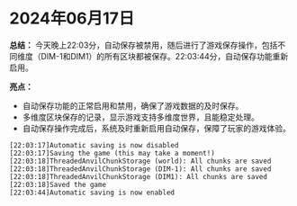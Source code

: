 # 2024年06月17日
**总结：**
今天晚上22:03分，自动保存被禁用，随后进行了游戏保存操作，包括不同维度（DIM-1和DIM1）的所有区块都被保存。22:03:44分，自动保存功能重新启用。

**亮点：**
- 自动保存功能的正常启用和禁用，确保了游戏数据的及时保存。
- 多维度区块保存的记录，显示游戏支持多维度世界，且能稳定处理。
- 自动保存操作完成后，系统及时重新启用自动保存，保障了玩家的游戏体验。
```
[22:03:17]Automatic saving is now disabled
[22:03:17]Saving the game (this may take a moment!)
[22:03:18]ThreadedAnvilChunkStorage (world): All chunks are saved
[22:03:18]ThreadedAnvilChunkStorage (DIM-1): All chunks are saved
[22:03:18]ThreadedAnvilChunkStorage (DIM1): All chunks are saved
[22:03:18]Saved the game
[22:03:44]Automatic saving is now enabled
```
